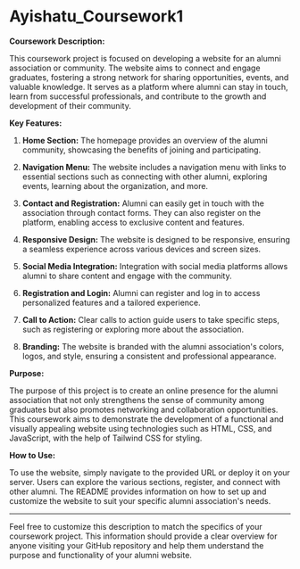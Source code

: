 # Ayishatu_Coursework1
**Coursework Description:**

This coursework project is focused on developing a website for an alumni association or community. The website aims to connect and engage graduates, fostering a strong network for sharing opportunities, events, and valuable knowledge. It serves as a platform where alumni can stay in touch, learn from successful professionals, and contribute to the growth and development of their community.

**Key Features:**

1. **Home Section:** The homepage provides an overview of the alumni community, showcasing the benefits of joining and participating.

2. **Navigation Menu:** The website includes a navigation menu with links to essential sections such as connecting with other alumni, exploring events, learning about the organization, and more.

3. **Contact and Registration:** Alumni can easily get in touch with the association through contact forms. They can also register on the platform, enabling access to exclusive content and features.

4. **Responsive Design:** The website is designed to be responsive, ensuring a seamless experience across various devices and screen sizes.

5. **Social Media Integration:** Integration with social media platforms allows alumni to share content and engage with the community.

6. **Registration and Login:** Alumni can register and log in to access personalized features and a tailored experience.

7. **Call to Action:** Clear calls to action guide users to take specific steps, such as registering or exploring more about the association.

8. **Branding:** The website is branded with the alumni association's colors, logos, and style, ensuring a consistent and professional appearance.

**Purpose:**

The purpose of this project is to create an online presence for the alumni association that not only strengthens the sense of community among graduates but also promotes networking and collaboration opportunities. This coursework aims to demonstrate the development of a functional and visually appealing website using technologies such as HTML, CSS, and JavaScript, with the help of Tailwind CSS for styling.

**How to Use:**

To use the website, simply navigate to the provided URL or deploy it on your server. Users can explore the various sections, register, and connect with other alumni. The README provides information on how to set up and customize the website to suit your specific alumni association's needs.

---

Feel free to customize this description to match the specifics of your coursework project. This information should provide a clear overview for anyone visiting your GitHub repository and help them understand the purpose and functionality of your alumni website.
